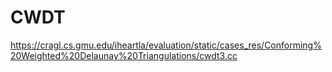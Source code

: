 # CWDT
https://cragl.cs.gmu.edu/iheartla/evaluation/static/cases_res/Conforming%20Weighted%20Delaunay%20Triangulations/cwdt3.cc